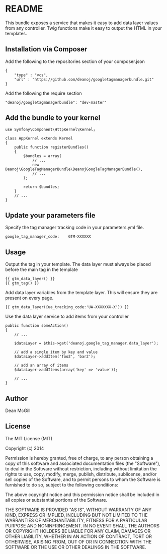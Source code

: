 # README

This bundle exposes a service that makes it easy to add data layer values from any controller. Twig functions make
it easy to output the HTML in your templates.

## Installation via Composer

Add the following to the repositories section of your composer.json

	{
		"type" : "vcs",
		"url" : "https://github.com/deanoj/googletagmanagerbundle.git"
	}
	
Add the following the require section

	"deanoj/googletagmanagerbundle": "dev-master"
	
## Add the bundle to your kernel

	use Symfony\Component\HttpKernel\Kernel;

	class AppKernel extends Kernel
	{
		public function registerBundles()
		{
			$bundles = array(
				// ...
				new Deanoj\GoogleTagManagerBundle\DeanojGoogleTagManagerBundle(),
				// ...
			);
			
			return $bundles;
		}
		// ...
	}

## Update your parameters file

Specify the tag manager tracking code in your parameters.yml file.

	google_tag_manager_code:	GTM-XXXXXX

## Usage

Output the tag in your template. The data layer must always be placed before the main tag in the template

    {{ gtm_data_layer() }}
    {{ gtm_tag() }}

Add data layer variables from the template layer. This will ensure they are present on every page.

    {{ gtm_data_layer({ua_tracking_code:'UA-XXXXXXX-X'}) }}

Use the data layer service to add items from your controller

    public function someAction()
    {
        // ...

        $dataLayer = $this->get('deanoj.google_tag_manager.data_layer');

        // add a single item by key and value
        $dataLayer->addItem('foo2', 'bar2');

        // add an array of items
        $dataLayer->addItems(array('key' => 'value'));

        // ...
    }

## Author

Dean McGill

## License

The MIT License (MIT)

Copyright (c) 2014

Permission is hereby granted, free of charge, to any person obtaining a copy
of this software and associated documentation files (the "Software"), to deal
in the Software without restriction, including without limitation the rights
to use, copy, modify, merge, publish, distribute, sublicense, and/or sell
copies of the Software, and to permit persons to whom the Software is
furnished to do so, subject to the following conditions:

The above copyright notice and this permission notice shall be included in all
copies or substantial portions of the Software.

THE SOFTWARE IS PROVIDED "AS IS", WITHOUT WARRANTY OF ANY KIND, EXPRESS OR
IMPLIED, INCLUDING BUT NOT LIMITED TO THE WARRANTIES OF MERCHANTABILITY,
FITNESS FOR A PARTICULAR PURPOSE AND NONINFRINGEMENT. IN NO EVENT SHALL THE
AUTHORS OR COPYRIGHT HOLDERS BE LIABLE FOR ANY CLAIM, DAMAGES OR OTHER
LIABILITY, WHETHER IN AN ACTION OF CONTRACT, TORT OR OTHERWISE, ARISING FROM,
OUT OF OR IN CONNECTION WITH THE SOFTWARE OR THE USE OR OTHER DEALINGS IN THE
SOFTWARE.
